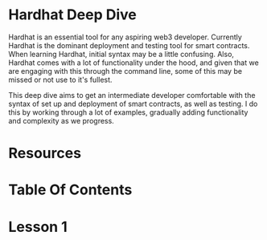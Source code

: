 # Hardhat Deep Dive

Hardhat is an essential tool for any aspiring web3 developer. Currently Hardhat is the dominant deployment and testing tool for smart contracts. When learning Hardhat, initial syntax may be a little confusing. Also, Hardhat comes with a lot of functionality under the hood, and given that we are engaging with this through the command line, some of this may be missed or not use to it's fullest.

This deep dive aims to get an intermediate developer comfortable with the syntax of set up and deployment of smart contracts, as well as testing. I do this by working through a lot of examples, gradually adding functionality and complexity as we progress.

# Resources

# Table Of Contents

# Lesson 1
